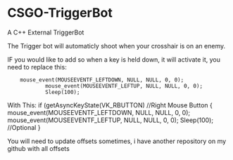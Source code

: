 # CSGO-TriggerBot
A C++ External TriggerBot

The Trigger bot will automaticly shoot when your crosshair is on an enemy. 

IF you would like to add so when a key is held down, it will activate it, you need to replace this:

        mouse_event(MOUSEEVENTF_LEFTDOWN, NULL, NULL, 0, 0);
				mouse_event(MOUSEEVENTF_LEFTUP, NULL, NULL, 0, 0);
				Sleep(100);
       
With This:
        if (getAsyncKeyState(VK_RBUTTON) //Right Mouse Button
        {
        mouse_event(MOUSEEVENTF_LEFTDOWN, NULL, NULL, 0, 0);
				mouse_event(MOUSEEVENTF_LEFTUP, NULL, NULL, 0, 0);
				Sleep(100); //Optional
        }

You will need to update offsets sometimes, i have another repository on my github with all offsets
